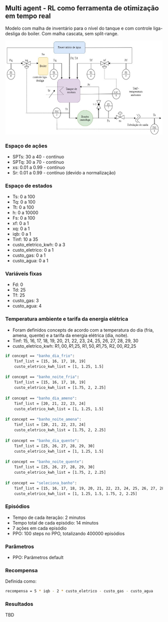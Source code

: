 ## Multi agent - RL como ferramenta de otimização em tempo real

Modelo com malha de inventário para o nível do tanque e com controle liga-desliga do boiler. Com malha cascata, sem split-range.

![image](https://github.com/mpaulazamin/tcc-final-models/blob/multi_agent_camada_rto_sem_split_range/imagens/chuveiro_controle_t4a_sem_split.jpg)

### Espaço de ações

- SPTs: 30 a 40 - contínuo
- SPTq: 30 a 70 - contínuo
- xs: 0.01 a 0.99 - contínuo
- Sr: 0.01 a 0.99 - contínuo (devido a normalização)

### Espaço de estados

- Ts: 0 a 100
- Tq: 0 a 100
- Tt: 0 a 100
- h: 0 a 10000
- Fs: 0 a 100
- xf: 0 a 1
- xq: 0 a 1
- iqb: 0 a 1
- Tinf: 10 a 35
- custo_eletrico_kwh: 0 a 3
- custo_eletrico: 0 a 1
- custo_gas: 0 a 1
- custo_agua: 0 a 1

### Variáveis fixas

- Fd: 0
- Td: 25
- Tf: 25
- custo_gas: 3
- custo_agua: 4

### Temperatura ambiente e tarifa da energia elétrica

- Foram definidos concepts de acordo com a temperatura do dia (fria, amena, quente) e a tarifa da energia elétrica (dia, noite).
- Tinf: 15, 16, 17, 18, 19, 20, 21, 22, 23, 24, 25, 26, 27, 28, 29, 30
- custo_eletrico_kwh: R$1,00, R$1,25, R$1,50, R$1,75, R$2,00, R$2,25

```bash
if concept == "banho_dia_frio":
    Tinf_list = [15, 16, 17, 18, 19]
    custo_eletrico_kwh_list = [1, 1.25, 1.5]

if concept == "banho_noite_fria":
    Tinf_list = [15, 16, 17, 18, 19]
    custo_eletrico_kwh_list = [1.75, 2, 2.25]

if concept == "banho_dia_ameno":
    Tinf_list = [20, 21, 22, 23, 24]
    custo_eletrico_kwh_list = [1, 1.25, 1.5]

if concept == "banho_noite_amena":
    Tinf_list = [20, 21, 22, 23, 24]
    custo_eletrico_kwh_list = [1.75, 2, 2.25]

if concept == "banho_dia_quente":
    Tinf_list = [25, 26, 27, 28, 29, 30]
    custo_eletrico_kwh_list = [1, 1.25, 1.5]

if concept == "banho_noite_quente":
    Tinf_list = [25, 26, 27, 28, 29, 30]
    custo_eletrico_kwh_list = [1.75, 2, 2.25]

if concept == "seleciona_banho":
    Tinf_list = [15, 16, 17, 18, 19, 20, 21, 22, 23, 24, 25, 26, 27, 28, 29, 30]
    custo_eletrico_kwh_list = [1, 1.25, 1.5, 1.75, 2, 2.25]
```

### Episódios

- Tempo de cada iteração: 2 minutos
- Tempo total de cada episódio: 14 minutos
- 7 ações em cada episódio
- PPO: 100 steps no PPO, totalizando 400000 episódios

### Parâmetros

- PPO: Parâmetros default 

### Recompensa

Definida como:

```bash
recompensa = 5 * iqb - 2 * custo_eletrico - custo_gas - custo_agua
```

### Resultados

TBD
